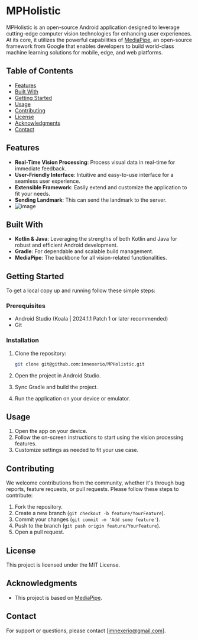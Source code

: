 # MPHolistic

MPHolistic is an open-source Android application designed to leverage cutting-edge computer vision technologies for enhancing user experiences. At its core, it utilizes the powerful capabilities of [MediaPipe](https://google.github.io/mediapipe/), an open-source framework from Google that enables developers to build world-class machine learning solutions for mobile, edge, and web platforms.

## Table of Contents

- [Features](#features)
- [Built With](#built-with)
- [Getting Started](#getting-started)
- [Usage](#usage)
- [Contributing](#contributing)
- [License](#license)
- [Acknowledgments](#acknowledgments)
- [Contact](#contact)

## Features

- **Real-Time Vision Processing**: Process visual data in real-time for immediate feedback.
- **User-Friendly Interface**: Intuitive and easy-to-use interface for a seamless user experience.
- **Extensible Framework**: Easily extend and customize the application to fit your needs.
- **Sending Landmark**: This can send the landmark to the server.
- ![image](https://github.com/user-attachments/assets/1c92244b-e802-4666-b88d-ef00a9071bb9)


## Built With

- **Kotlin & Java**: Leveraging the strengths of both Kotlin and Java for robust and efficient Android development.
- **Gradle**: For dependable and scalable build management.
- **MediaPipe**: The backbone for all vision-related functionalities.

## Getting Started

To get a local copy up and running follow these simple steps:

### Prerequisites

- Android Studio (Koala | 2024.1.1 Patch 1 or later recommended)
- Git

### Installation

1. Clone the repository:
   ```bash
   git clone git@github.com:imnexerio/MPHolistic.git
   ```

2. Open the project in Android Studio.
3. Sync Gradle and build the project.
4. Run the application on your device or emulator.

## Usage

1. Open the app on your device.
2. Follow the on-screen instructions to start using the vision processing features.
3. Customize settings as needed to fit your use case.

## Contributing

We welcome contributions from the community, whether it's through bug reports, feature requests, or pull requests. Please follow these steps to contribute:

1. Fork the repository.
2. Create a new branch (`git checkout -b feature/YourFeature`).
3. Commit your changes (`git commit -m 'Add some feature'`).
4. Push to the branch (`git push origin feature/YourFeature`).
5. Open a pull request.

## License

This project is licensed under the MIT License.

## Acknowledgments

- This project is based on [MediaPipe](https://ai.google.dev/edge/mediapipe/).

## Contact

For support or questions, please contact [imnexerio@gmail.com].
